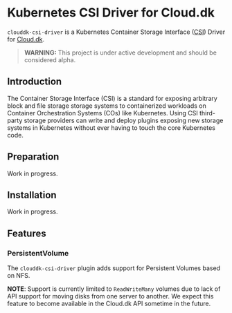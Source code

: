 # Kubernetes CSI Driver for Cloud.dk

`clouddk-csi-driver` is a Kubernetes Container Storage Interface ([CSI](https://kubernetes-csi.github.io/docs/)) Driver for [Cloud.dk](https://cloud.dk).

> **WARNING:** This project is under active development and should be considered alpha.

## Introduction

The Container Storage Interface (CSI) is a standard for exposing arbitrary block and file storage storage systems to containerized workloads on Container Orchestration Systems (COs) like Kubernetes. Using CSI third-party storage providers can write and deploy plugins exposing new storage systems in Kubernetes without ever having to touch the core Kubernetes code.

## Preparation

Work in progress.

## Installation

Work in progress.

## Features

### PersistentVolume

The `clouddk-csi-driver` plugin adds support for Persistent Volumes based on NFS.

**NOTE**: Support is currently limited to `ReadWriteMany` volumes due to lack of API support for moving disks from one server to another. We expect this feature to become available in the Cloud.dk API sometime in the future.
